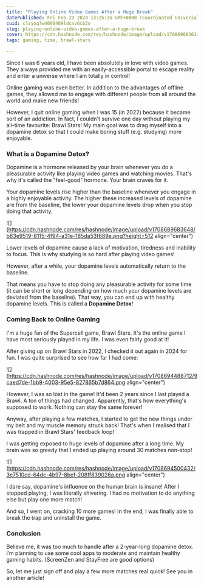 ```yaml
---
title: "Playing Online Video Games After a Huge Break"
datePublished: Fri Feb 23 2024 13:25:35 GMT+0000 (Coordinated Universal Time)
cuid: clsyoq7w4000409ldcnv6cb3o
slug: playing-online-video-games-after-a-huge-break
cover: https://cdn.hashnode.com/res/hashnode/image/upload/v1708690036117/a4c9522a-2658-402c-b415-0bbb17a8e984.png
tags: gaming, time, brawl-stars

---
```


Since I was 6 years old, I have been absolutely in love with video games. They always provided me with an easily-accessible portal to escape reality and enter a universe where I am totally in control!

Online gaming was even better. In addition to the advantages of offline games, they allowed me to engage with different people from all around the world and make new friends!

However, I quit online gaming when I was 15 (in 2022) because it became sort of an addiction. In fact, I couldn't survive one day without playing my all-time favourite: Brawl Stars! My main goal was to drag myself into a dopamine detox so that I could make boring stuff (e.g. studying) more enjoyable.

### What is a Dopamine Detox?

Dopamine is a hormone released by your brain whenever you do a pleasurable activity like playing video games and watching movies. That's why it's called the "feel-good" hormone. Your brain craves for it.

Your dopamine levels rise higher than the baseline whenever you engage in a highly enjoyable activity. The higher these increased levels of dopamine are from the baseline, the lower your dopamine levels drop when you stop doing that activity.

![](https://cdn.hashnode.com/res/hashnode/image/upload/v1708689683648/b83e9519-8115-4f94-a31e-185da53f689e.png?height=512 align="center")

Lower levels of dopamine cause a lack of motivation, tiredness and inability to focus. This is why studying is so hard after playing video games!

However, after a while, your dopamine levels automatically return to the baseline.

That means you have to stop doing any pleasurable activity for some time (it can be short or long depending on how much your dopamine levels are deviated from the baseline). That way, you can end up with healthy dopamine levels. This is called a **Dopamine Detox**!

### Coming Back to Online Gaming

I'm a huge fan of the Supercell game, Brawl Stars. It's the online game I have most seriously played in my life. I was even fairly good at it!

After giving up on Brawl Stars in 2022, I checked it out again in 2024 for fun. I was quite surprised to see how far I had come:

![](https://cdn.hashnode.com/res/hashnode/image/upload/v1708694488712/9caed7de-1bb9-4003-95e5-827865b7d864.png align="center")

However, I was so lost in the game! It'd been 2 years since I last played a Brawl. A ton of things had changed. Apparently, that's how everything's supposed to work. Nothing can stay the same forever!

Anyway, after playing a few matches, I started to get the new things under my belt and my muscle memory struck back! That's when I realised that I was trapped in Brawl Stars' feedback loop!

I was getting exposed to huge levels of dopamine after a long time. My brain was so greedy that I ended up playing around 30 matches non-stop!

![](https://cdn.hashnode.com/res/hashnode/image/upload/v1708694500432/3e7510cd-64dc-4b97-8bef-208ff839026a.png align="center")

I dare say, dopamine's influence on the human brain is insane! After I stopped playing, I was literally shivering. I had no motivation to do anything else but play one more match!

And so, I went on, cracking 10 more games! In the end, I was finally able to break the trap and uninstall the game.

### Conclusion

Believe me, it was too much to handle after a 2-year-long dopamine detox. I’m planning to use some cool apps to moderate and maintain healthy gaming habits. (ScreenZen and StayFree are good options)

So, let me just sign off and play a few more matches real quick! See you in another article!